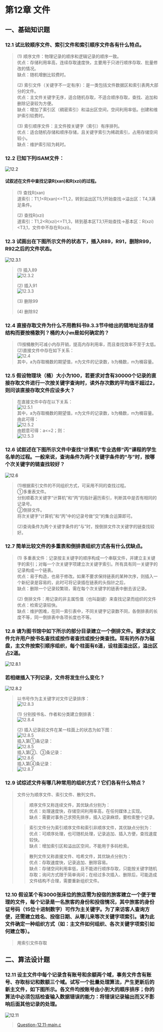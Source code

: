 # 第12章 文件

## 一、基础知识题

### 12.1 试比较顺序文件、索引文件和索引顺序文件各有什么特点。

> (1) 顺序文件：物理记录的顺序和逻辑记录的顺序一致。     
> 优点：存储利用率高，连续存取速度快，主要用于只进行顺序存取、批量修改的情况。     
> 缺点：随机增删比较费时。     
>      
> (2) 索引文件（关键字不一定有序）：是一类包括文件数据区和索引表两大部分的文件。     
> 优点：主文件关键字无序，适合随机存取，不适合顺序存取，查找、追加和删除记录较为方便。     
> 缺点：增加了索引区（稠密索引）和溢出区空间，空间利用率低。创建和维护索引较费时。     
>      
> (3) 索引顺序文件：主文件按关键字（索引）有序排列。     
> 优点：适合随机存储和顺序存储，且关键字索引为稀疏索引，占用存储空间较小。     
> 缺点：维护索引较为耗时。     

### 12.2 已知下列ISAM文件：

![12.2](_v_images/20181217111449391_4542.png)

#### 试叙述在文件中查找记录R(xan)和R(xzi)的过程。

> (1)  查找R(xan)     
> 道索引：T1,1<R(xan)<=T1,2，转到溢出区T5,1开始查找→溢出区：T4,3满足条件。     
>      
> (2) 查找R(xzi)     
> 道索引：T1,2<R(xzi)<=T1,3，转到基本区T3,1开始查找→基本区：R(xzi)<T3,1，文件中不存在R(xzi)。     

### 12.3 试画出在下图所示文件的状态下，插入R89，R91，删除R99，R92之后的文件状态。

![12.3.1](_v_images/20181217111613713_10470.png)

> (1) 插入89    
> ![12.3.2](_v_images/20181217111650313_31206.png)    
>    
> (2) 插入91    
> ![12.3.3](_v_images/20181217111713688_11760.png)    
>    
> (3) 删除99    
>     
> (4) 删除92    

### 12.4 直接存取文件为什么不用教科书9.3.3节中给出的链地址法存储结构而要按桶散列？桶的大小m是如何确定的？

> (1)按桶散列可减小内存开销，提高内存利用率，而且查找效率不至于太低。    
> (2)直接文件中存在如下关系：    
> ![12.4](_v_images/20181217111839688_7528.png)    
> 其中，a为存取桶数的期望值，n为文件的记录数，b为桶数，m为桶容量。    

### 12.5 假设物理块（桶）大小为100，若要求对含有30000个记录的直接存取文件进行一次按关键字查询时，读外存次数的平均值不超过2，则问该直接存取文件应设多大？

> 在直接文件中存在以下关系：    
> ![12.5.1](_v_images/20181217111954694_27179.png)    
> 其中，a为存取桶数的期望值，n为文件的记录数，b为桶数，m为桶容量。    
> 由此可得：    
> ![12.5.2](_v_images/20181217112023933_14479.png)    
> 由题意可得：a<=2；则：    
> ![12.5.3](_v_images/20181217112055726_23756.png)    

### 12.6 试叙述在下图所示文件中查找“计算机”专业选修“丙”课程的学生名单的过程。一般来说，查询条件为两个关键字条件的“与”时，按哪个次关键字的链查找较好？

![12.6](_v_images/20181217112235825_31112.png)

> (1)根据索引文件的不同组织方式，可采用不同的查找过程。     
> ①多重表文件。     
> 分别顺着次关键字“计算机”和“丙”的指针遍历索引，判断其中是否有相同的记录号。     
> ②倒排文件。     
> 将次关键字“计算机”和“丙”中的记录号做“交”的集合运算即可。     
>      
> (2)查询条件为两个关键字条件的“与”时，按倒排文件次关键字的链查找较好。     

### 12.7 简单比较文件的多重表和倒排表组织方式各有什么优缺点。

> (1) 多重表文件：记录按主关键字的顺序构成一个串联文件，并建立主关键字的索引；对每一个次关键字项建立次关键字索引。所有具有同一关键字的记录构成一个链表。     
> 优点：易于构造，也易于修改。如果不要求保持链表的某种次序，则插入一个新纪录是容易的，此时可将记录插在链表的头指针之后，     
> 缺点：删除一个记录较繁琐，需在每个次关键字的链表中删去该记录。     
>      
> (2) 倒排文件：用记录的非主属性值（也叫副键）来查找记录而组织的文件     
> 优点：检索记录较快。     
> 缺点：维护困难，在同一索引表中，不同关键字记录数不同，各倒排表的长度不等，同一倒排表中各项长度也不等。     

### 12.8 请为图书馆中如下所示的部分目录建立一个倒排文件。要求该文件允许用户按书名查找或按作者查找或按分类查找。现有的外存为磁盘，主文件按索引顺序组织，每个柱面有6道，设柱面溢出区，溢出区占2道。

![12.8.1](_v_images/20181217112453320_11289.png)

### 若相继插入下列记录，文件将发生什么变化？

![12.8.2](_v_images/20181217112435010_8174.png)

> 以书号作为主关键字对文件记录排序：    
> ![12.8.3](_v_images/20181217112609013_27120.png)    
>     
> (1) 分别按书名、作者和分类建立倒排表：    
> ![12.8.4](_v_images/20181217112651752_10260.png)    
>    
> (2) 插入记录前文件在某一柱面上的状态为如下图：    
> ![12.8.5](_v_images/20181217112723757_27297.png)    
> 插入第①条记录：    
> ![12.8.5](_v_images/20181217112750740_16451.png)    
> 插入第②、③条记录：    
> ![12.8.6](_v_images/20181217112811831_27373.png)     
> 插入第④条记录：    
> ![12.8.7](_v_images/20181217112832815_7658.png)     

### 12.9 试综述文件有哪几种常用的组织方式？它们各有什么特点？

> 文件分为顺序文件、索引文件、散列文件。     
>     
>> 顺序文件又称连续文件，其优缺点分别为：     
>> 优点：处理速度快，存储空间利用率高，在任何媒体上实现。     
>> 缺点：需要对事务己求预先排序，插入记录麻烦，要检索整个记录。     
>     
>> 索引文件分为索引顺序文件和索引非顺序文件，其优缺点分别为：     
>> 优点：可顺序处理，也可随机处理，记录追加、插入方便，查找速度较快。     
>> 缺点：增加索引区和溢出区空间，不能用于多码检索。     
>
>> 散列文件又称直接文件、哈希文件，其优缺点分别为：     
>> 优点：存取速度快，记录追加、删除容易。     
>> 缺点：存储空间利用率低，且不能进行顺序存取，只能按关键字随机存取；询问方式限于简单询问；在经过多次插入、删除后，可能造成文件结构不合理，需要重新组织文件。     

### 12.10 假设某个有3000张床位的旅店需为投宿的旅客建立一个便于管理的文件，每个记录是一名旅客的身份和投宿情况，其中旅客的身份证号码（15位十进制数字）可作为主关键字。为了来访客人查询方便，还需建立姓名、投宿日期、从哪儿来等次关键字项索引。请为此文件确定一种组织方式（如：主文件如何组织、各次关键字项索引如何建立等）。

> 用索引文件存取    

## 二、算法设计题

### 12.11 设主文件中每个记录含有账号和余额两个域，事务文件含有账号、存取标记和数额三个域。试写一个批量处理算法，产生更新后的新主文件，如下图所示。各文件均按账号由小到大的顺序排序；你的算法中必须包括检查输入数据错误的能力：将错误记录输出而又不影响后面其他记录的处理。

![12.11](_v_images/20181217113233557_2803.png)

> [Question-12.11-main.c](▼习题测试文档-12/Question-12.11-main.c)






























